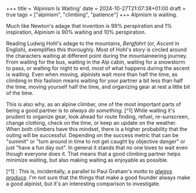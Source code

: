 +++
title = 'Alpinism Is Waiting'
date = 2024-10-27T21:07:38+01:00
draft = true
tags = ["alpinism", "climbing", "patience"]
+++
Alpinism is waiting.

Much like Newton's adage that invention is 99% perspiration and 1% inspiration, Alpinism is 90% waiting and 10% perspiration.

Reading Ludwig Hohl's adage to the mountains, _Bergfahrt_ (or, _Ascent_ in English), exemplifies this thoroughly.
Most of Hohl's story is circled around the characters waiting at different point during the mountaineering journey.
From waiting for the bus, waiting in the Alp cabin, waiting for a snowstorm to pass, or waiting for night to end, most of what happens during the ascent is waiting.
Even when moving, alpinists wait more than half the time, as climbing in this fashion means waiting for your partner a bit less than half the time, moving yourself half the time, and organizing gear at rest a little bit of the time.

This is also why, as an alpine climber, one of the most important parts of being a good partner is to _always do something_. [^1]
While waiting it's prudent to organize gear, look ahead for route finding, refuel, re-sunscreen, change clothing, check on the time, or keep an update on the weather.
When both climbers have this mindset, there is a higher probability that the outing will be successful.
Depending on the success metric that can be "summit" or "turn around in time to not get caught by objective danger" or just "have a fun day out".
In general it stands that no one loves to wait even though everyone does it.
That means that a good climbing partner helps minimize waiting, but also making waiting as enjoyable as possible.

[^1] : This is, incidentally, a parallel to Paul Graham's motto to [_always produce_](https://paulgraham.com/love.html). I'm not sure that the things that make a good founder always make a good alpinist, but it's an interesting comparison to investigate.
